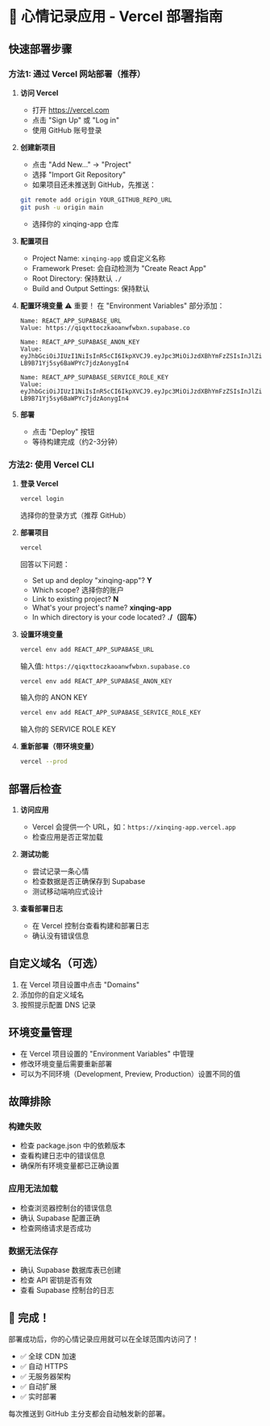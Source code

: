 # 🚀 心情记录应用 - Vercel 部署指南

## 快速部署步骤

### 方法1: 通过 Vercel 网站部署（推荐）

1. **访问 Vercel**
   - 打开 https://vercel.com
   - 点击 "Sign Up" 或 "Log in"
   - 使用 GitHub 账号登录

2. **创建新项目**
   - 点击 "Add New..." → "Project"
   - 选择 "Import Git Repository"
   - 如果项目还未推送到 GitHub，先推送：
   ```bash
   git remote add origin YOUR_GITHUB_REPO_URL
   git push -u origin main
   ```
   - 选择你的 xinqing-app 仓库

3. **配置项目**
   - Project Name: `xinqing-app` 或自定义名称
   - Framework Preset: 会自动检测为 "Create React App"
   - Root Directory: 保持默认 `./`
   - Build and Output Settings: 保持默认

4. **配置环境变量** ⚠️ 重要！
   在 "Environment Variables" 部分添加：
   ```
   Name: REACT_APP_SUPABASE_URL
   Value: https://qiqxttoczkaoanwfwbxn.supabase.co

   Name: REACT_APP_SUPABASE_ANON_KEY  
   Value: eyJhbGciOiJIUzI1NiIsInR5cCI6IkpXVCJ9.eyJpc3MiOiJzdXBhYmFzZSIsInJlZiI6InFpcXh0dG9jemthb2Fud2Z3YnhuIiwicm9sZSI6ImFub24iLCJpYXQiOjE3NTU4NDUyNDgsImV4cCI6MjA3MTQyMTI0OH0.AedP8DVCr3j_-LB9B71Yj5sy6BaWPYc7jdzAonygIn4

   Name: REACT_APP_SUPABASE_SERVICE_ROLE_KEY
   Value: eyJhbGciOiJIUzI1NiIsInR5cCI6IkpXVCJ9.eyJpc3MiOiJzdXBhYmFzZSIsInJlZiI6InFpcXh0dG9jemthb2Fud2Z3YnhuIiwicm9sZSI6ImFub24iLCJpYXQiOjE3NTU4NDUyNDgsImV4cCI6MjA3MTQyMTI0OH0.AedP8DVCr3j_-LB9B71Yj5sy6BaWPYc7jdzAonygIn4
   ```

5. **部署**
   - 点击 "Deploy" 按钮
   - 等待构建完成（约2-3分钟）

### 方法2: 使用 Vercel CLI

1. **登录 Vercel**
   ```bash
   vercel login
   ```
   选择你的登录方式（推荐 GitHub）

2. **部署项目**
   ```bash
   vercel
   ```
   
   回答以下问题：
   - Set up and deploy "xinqing-app"? **Y**
   - Which scope? 选择你的账户
   - Link to existing project? **N** 
   - What's your project's name? **xinqing-app**
   - In which directory is your code located? **./（回车）**

3. **设置环境变量**
   ```bash
   vercel env add REACT_APP_SUPABASE_URL
   ```
   输入值: `https://qiqxttoczkaoanwfwbxn.supabase.co`
   
   ```bash
   vercel env add REACT_APP_SUPABASE_ANON_KEY
   ```
   输入你的 ANON KEY
   
   ```bash
   vercel env add REACT_APP_SUPABASE_SERVICE_ROLE_KEY
   ```
   输入你的 SERVICE ROLE KEY

4. **重新部署（带环境变量）**
   ```bash
   vercel --prod
   ```

## 部署后检查

1. **访问应用**
   - Vercel 会提供一个 URL，如：`https://xinqing-app.vercel.app`
   - 检查应用是否正常加载

2. **测试功能**
   - 尝试记录一条心情
   - 检查数据是否正确保存到 Supabase
   - 测试移动端响应式设计

3. **查看部署日志**
   - 在 Vercel 控制台查看构建和部署日志
   - 确认没有错误信息

## 自定义域名（可选）

1. 在 Vercel 项目设置中点击 "Domains"
2. 添加你的自定义域名
3. 按照提示配置 DNS 记录

## 环境变量管理

- 在 Vercel 项目设置的 "Environment Variables" 中管理
- 修改环境变量后需要重新部署
- 可以为不同环境（Development, Preview, Production）设置不同的值

## 故障排除

### 构建失败
- 检查 package.json 中的依赖版本
- 查看构建日志中的错误信息
- 确保所有环境变量都已正确设置

### 应用无法加载
- 检查浏览器控制台的错误信息
- 确认 Supabase 配置正确
- 检查网络请求是否成功

### 数据无法保存
- 确认 Supabase 数据库表已创建
- 检查 API 密钥是否有效
- 查看 Supabase 控制台的日志

## 🎉 完成！

部署成功后，你的心情记录应用就可以在全球范围内访问了！

- ✅ 全球 CDN 加速
- ✅ 自动 HTTPS
- ✅ 无服务器架构
- ✅ 自动扩展
- ✅ 实时部署

每次推送到 GitHub 主分支都会自动触发新的部署。
